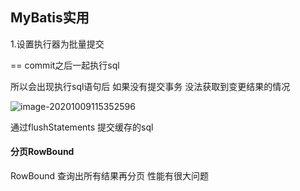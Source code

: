 ## MyBatis实用

1.设置执行器为批量提交

== commit之后一起执行sql

所以会出现执行sql语句后 如果没有提交事务 没法获取到变更结果的情况	

![image-20201009115352596](C:\Users\Administrator\AppData\Roaming\Typora\typora-user-images\image-20201009115352596.png)

通过flushStatements 提交缓存的sql



#### 分页RowBound

RowBound 查询出所有结果再分页 性能有很大问题